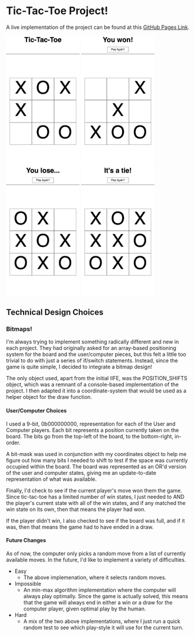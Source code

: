 # Tic-Tac-Toe Project!

A live implementation of the project can be found at this [GitHub Pages Link](https://emannuelmartineztest.github.io/tic-tac-toe/).

<img src="./assets/Tic-Tac-Toe.png" width="200">
<img src="./assets/Win.png" width="200">
<img src="./assets/Lose.png" width="200">
<img src="./assets/Tie.png" width="200">

## Technical Design Choices

### Bitmaps!

I'm always trying to implement something radically different and new in each project. They had originally asked for
an array-based positioning system for the board and the user/computer pieces, but this felt a little too trivial
to do with just a series of if/switch statements. Instead, since the game is quite simple, I decided to integrate
a bitmap design! 

The only object used, apart from the initial IIFE, was the POSITION_SHIFTS object, which was a remnant of a console-based
implementation of the project. I then adapted it into a coordinate-system that would be used as a helper object for the 
draw function.

#### User/Computer Choices

I used a 9-bit, 0b000000000, representation for each of the User and Computer players. Each bit represents a position 
currently taken on the board. The bits go from the top-left of the board, to the bottom-right, in-order.

A bit-mask was used in conjunction with my coordinates object to help me figure out how many bits I needed to shift to 
test if the space was currently occupied within the board. The board was represented as an OR'd version of the user
and computer states, giving me an update-to-date representation of what was available. 

Finally, I'd check to see if the current player's move won them the game. Since tic-tac-toe has a limited number of
win states, I just needed to AND the player's current state with all of the win states, and if any matched the win
state on its own, then that means the player had won.

If the player didn't win, I also checked to see if the board was full, and if it was, then that means the game had to have
ended in a draw.


#### Future Changes

As of now, the computer only picks a random move from a list of currently available moves. In the future, I'd like to
implement a variety of difficulties.
- Easy 
  - The above implemenation, where it selects random moves.
- Impossible
  - An min-max algorithm implementation where the computer will always play optimally. Since the game is actually solved,
    this means that the game will always end in either a win or a draw for the computer player, given optimal play by the human.
- Hard
  - A mix of the two above implementations, where I just run a quick random test to see which play-style it will use for the 
  current turn.